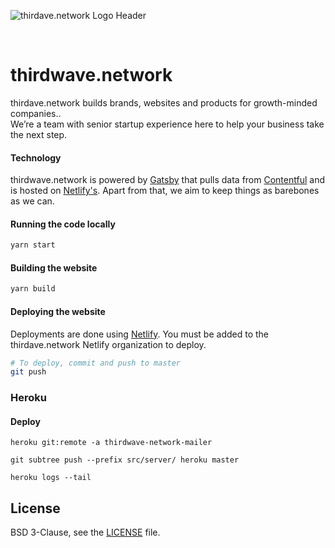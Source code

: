![thirdave.network Logo Header](https://res.cloudinary.com/narative/image/upload/v1554161802/home-meta.jpg)

<br />

# thirdwave.network

thirdave.network builds brands, websites and products for growth-minded companies.. <br />
We’re a team with senior startup experience here to help your business take the next step.

#### Technology

thirdwave.network is powered by [Gatsby](gatsbyjs.org) that pulls data from [Contentful](https://www.contentful.com) and is hosted on [Netlify's](https://netlify.com). Apart from that, we aim to keep things as barebones as we can.

#### Running the code locally

```sh
yarn start
```

#### Building the website

```sh
yarn build
```

#### Deploying the website

Deployments are done using [Netlify](https://app.netlify.com/). You must be added to the thirdave.network Netlify organization to deploy.

```sh
# To deploy, commit and push to master
git push
```

### Heroku

#### Deploy

```heroku git:remote -a thirdwave-network-mailer```

```git subtree push --prefix src/server/ heroku master```

```heroku logs --tail```

## License

BSD 3-Clause, see the [LICENSE](./LICENSE) file.
